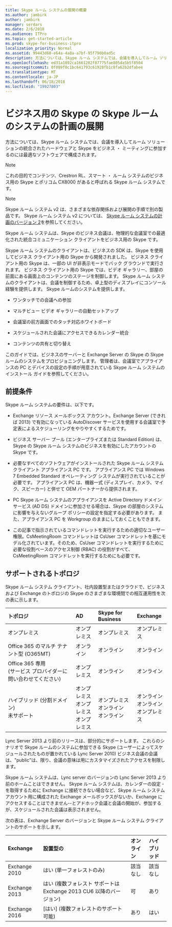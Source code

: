 ```yaml
---
title: Skype ルーム システムの展開の概要
ms.author: jambirk
author: jambirk
manager: serdars
ms.date: 2/6/2018
ms.audience: ITPro
ms.topic: get-started-article
ms.prod: skype-for-business-itpro
localization_priority: Normal
ms.assetid: 99443d60-e64a-4a8a-a7bf-95f790b0ad5c
description: 方法については、Skype ルーム システムでは、会議を導入してルーム ソリューションの統合されたハードウェアと Skype をビジネス ・ ミーティングに参加するのには最適なソフトウェアで構成されます。
ms.openlocfilehash: ed31a1892ca1661282f87775fae805da5b5f8504
ms.sourcegitcommit: 0f089f0c1bc641793c61928fb1c8fa62b2dfabee
ms.translationtype: MT
ms.contentlocale: ja-JP
ms.lasthandoff: 06/18/2018
ms.locfileid: "19927803"
---
```

# <a name="deployment-planning-for-skype-room-system-in-skype-for-business"></a>ビジネス用の Skype の Skype ルームのシステムの計画の展開
 
方法については、Skype ルーム システムでは、会議を導入してルーム ソリューションの統合されたハードウェアと Skype をビジネス ・ ミーティングに参加するのには最適なソフトウェアで構成されます。
  
> [!NOTE]
> これの目的でコンテンツ、Crestron RL、スマート ・ ルーム システムのビジネス用の Skype とポリコム CX8000 があると呼ばれる Skype ルーム システムです。 

> [!NOTE]
> Skype ルーム システム v2 は、さまざまな依存関係および展開の手順で別の製品です。 Skype ルーム システム v2 については、 [Skype ルーム システムの計画のバージョン 2](../../plan-your-deployment/clients-and-devices/skype-room-systems-v2-0.md)を参照してください。
  
 Skype ルーム システムは、Skype のビジネス会議は、物理的な会議室での最適化された統合コミュニケーション クライアントをビジネス用の Skype です。
  
Skype ルーム システムのクライアントは、ビジネスの SDK は、Skype を使用してビジネス クライアント用の Skype から開発されました。 ビジネス クライアント用の Skype は、一部の UI が非表示モードでバック グラウンドで実行されます。 ビジネス クライアント用の Skype では、ビデオ ギャラリー、部屋の前面にある画面上のコンテンツのステージを制御します。 Skype ルーム システムのクライアントは、会議を制御するため、卓上型のディスプレイにコンソール経験を提供します。 Skype ルームのシステムを提供します。 
  
- ワンタッチでの会議への参加
    
- マルチビュー ビデオ ギャラリーの自動セットアップ 
    
- 会議室の前方画面でのタッチ対応ホワイトボード 
    
- スケジュールされた会議にアクセスできるカレンダー統合
    
- コンテンツの共有と切り替え 
    
このガイドでは、ビジネスのサーバーと Exchange Server の Skype の Skype ルームのシステムをプロビジョニングします。 管理者は、会議室でアプライアンスの PC とデバイスの設定の手順が用意されている Skype ルーム システムのインストール ガイドを参照してください。 
  
## <a name="prerequisites"></a>前提条件

Skype ルーム システムの要件は、以下です。 
  
- Exchange リソース メールボックス アカウント。Exchange Server (できれば 2013) で有効になっている AutoDiscover サービスを使用する会議室で予定表によるスケジューリングをやりやすくするためです。
    
- ビジネス サーバー プール (エンタープライズまたは Standard Edition) は、Skype の Skype ルーム システムのビジネスを有効にしたアカウントの Skype です。
    
- 必要なすべてのソフトウェアがインストールされた Skype ルーム システム クライアント アプライアンス PC です。 アプライアンス PC では Windows 7 Embedded Standard オペレーティング システムが実行されていることが必要です。 アプライアンス PC は、機器一式 (ディスプレイ、カメラ、マイク、スピーカー) と併せて OEM パートナーから提供されます。
    
- PC Skype ルーム システムのアプライアンスを Active Directory ドメイン サービス (AD DS) ドメインに参加させる場合は、Skype の部屋のシステムに影響を与えないグループ ポリシーの設定を指定する必要があります。 また、アプライアンス PC を Workgroup のままにしておくこともできます。 
    
- この記事で指示されているコマンドレットを実行するための適切なユーザー権限。CsMeetingRoom コマンドレットは CsUser コマンドレットを基にモデル化されています。そのため、CsUser コマンドレットを実行するために必要な役割ベースのアクセス制御 (RBAC) の役割がすべて、CsMeetingRoom コマンドレットを実行するためにも必要です。 
    
## <a name="supported-topologies"></a>サポートされるトポロジ

Skype ルーム システム クライアント、社内設置型またはクラウドで、ビジネスおよび Exchange のトポロジの Skype のさまざまな環境間での相互運用性を次の表に示します。 
  

|**トポロジ**|**AD**|**Skype for Business**|**Exchange**|
|:-----|:-----|:-----|:-----|
|オンプレミス  <br/> |オンプレミス  <br/> |オンプレミス  <br/> |オンプレミス  <br/> |
|Office 365 のマルチ テナント型 (O365MT)  <br/> |オンライン  <br/> |オンライン  <br/> |オンライン  <br/> |
|Office 365 専用  <br/> (サービス プロバイダーに問い合わせてください)  <br/> |オンプレミス  <br/> |オンライン  <br/> |オンライン  <br/> |
|ハイブリッド (分割ドメイン)  <br/> 未サポート  <br/> |オンプレミス  <br/> オンプレミス  <br/> オンプレミス  <br/> |オンプレミス  <br/> オンライン  <br/> オンライン  <br/> |オンライン  <br/> オンライン  <br/> オンプレミス  <br/> |
   
Lync Server 2013 より前のリリースは、部分的にサポートします。 これらのシナリオで Skype ルームのシステムに参加できる Skype (ユーザーによってスケジュールされたものが置かれている Lync Server 2010) ビジネス会議の会議は、"public"は、限り、会議の意味は用にカスタマイズされたアクセスを制限します。 
  
Skype ルーム システムは、Lync server のバージョンの Lync Server 2013 より前のホームことはできません。 Skype ルーム システムは、カレンダーの設定 - を取得するために Exchange に接続できない場合など、Skype ルーム システム アカウント用に構成された Exchange メールボックスがないか、Exchange にアクセスすることはできません--とアドホック会議と会議の開始が、参加するが、スケジュールされた会議は表示されません。 
  
次の表は、Exchange Server のバージョンと Skype ルーム システム クライアントのサポートを示します。 
  

|**Exchange**|**設置型の**|**オンライン**|**ハイブリッド**|
|:-----|:-----|:-----|:-----|
|Exchange 2010  <br/> |はい (単一フォレストのみ)  <br/> |該当なし  <br/> |該当なし  <br/> |
|Exchange 2013  <br/> |はい (複数フォレスト サポートは Exchange 2013 CU6 以降のバージョン)  <br/> |可  <br/> |あり  <br/> |
|Exchange 2016  <br/> |[はい] (複数フォレストのサポート可能)  <br/> |あり  <br/> |はい  <br/> |
   

